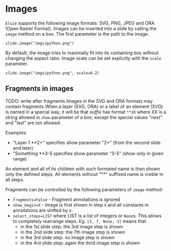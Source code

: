 # Images
`Elsie` supports the following image formats: SVG, PNG, JPEG and ORA (Open Raster
Format). Images can be inserted into a slide by calling the `image` method on a box.
The first parameter is the path to the image.

```elsie,height=120,border=no
slide.image("imgs/python.png")
```

By default, the image tries to maximally fit into its containing box without changing the aspect
ratio. Image scale can be set explicitly with the `scale` parameter.

```elsie,height=120,border=no
slide.image("imgs/python.png", scale=0.2)
```

## Fragments in images
TODO: write after fragments
Images in the SVG and ORA formats may contain fragments When a layer (SVG, ORA) or a label of an
element (SVG) is named in a special way, it will be  that *suffix* has format ``**XX`` where XX is a string allowed in ``show`` parameter of a box;
except the special values "next" and "last" are not allowed.

Examples:
* "Layer 1 **2+" specifies show parameter "2+" (from the second slide and later)
* "Something **3-5 specifies show parameter "3-5" (show only in given range)

An element and all of its children with such formated name is then shown only the defined steps.
All elements without "**" suffixed name is visible in all steps.


Fragments can be controlled by the following parameters of ``image`` method:

* ``fragments=False`` - Fragment annotations is ignored
* ``show_begin=X`` - Image is first shown in step ``X`` and all constants in annotations are shifted by ``X``.
* ``select_steps=LIST`` where LIST is a list of integers or ``None``s. This allows to completely rearrange steps. Eg. ``[3, 7, None, 3]`` means that
  * in the 1st slide step: the 3rd image step is shown
  * in the 2nd slide step: the 7th image step is shown
  * in the 3rd slide step: no image step is shown
  * in the 4rd slide step: again the third image step is shown
